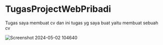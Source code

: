 # TugasProjectWebPribadi
Tugas saya membuat cv dan ini tugas yg saya buat yaitu membuat sebuah cv

![Screenshot 2024-05-02 104640](https://github.com/riskibowo/Tugas-Project-Web-Pribadi/assets/115862112/10aabede-5fb8-451c-afc9-d684dd15b9d4)
